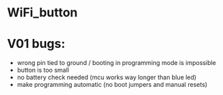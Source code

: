 # WiFi_button
 
# V01 bugs:
 - wrong pin tied to ground / booting in programming mode is impossible
 - button is too small
 - no battery check needed (mcu works way longer than blue led)
 - make programming automatic (no boot jumpers and manual resets)
